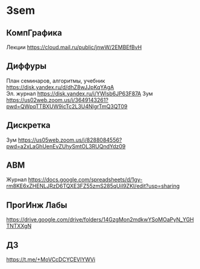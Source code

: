 # 3sem

## КомпГрафика 
Лекции https://cloud.mail.ru/public/jnwW/2EMBEfBvH                       
## Диффуры
План семинаров, алгоритмы, учебник https://disk.yandex.ru/d/dhZ8wJJpKqYAgA    
Эл. журнал https://disk.yandex.ru/i/YWlsb6JP63F87A
Зум https://us02web.zoom.us/j/3649143261?pwd=QWpqTTBXUW9icTc2L3U4NlgrTmQ3QT09  
## Дискретка
Зум https://us05web.zoom.us/j/8288084556?pwd=a2xLaGhUenEvZUhySmtOL3RUQndYdz09
## АВМ
Журнал https://docs.google.com/spreadsheets/d/1gy-rm8KE6xZHENLJRzD6TQXE3FZ55zmS285qUiI9ZKI/edit?usp=sharing
## ПрогИнж Лабы
https://drive.google.com/drive/folders/14GzgMon2mdkwYSoMOaPyN_YGHTNTXXgN
## ДЗ 
https://t.me/+MoVCcDCYCEVlYWVi